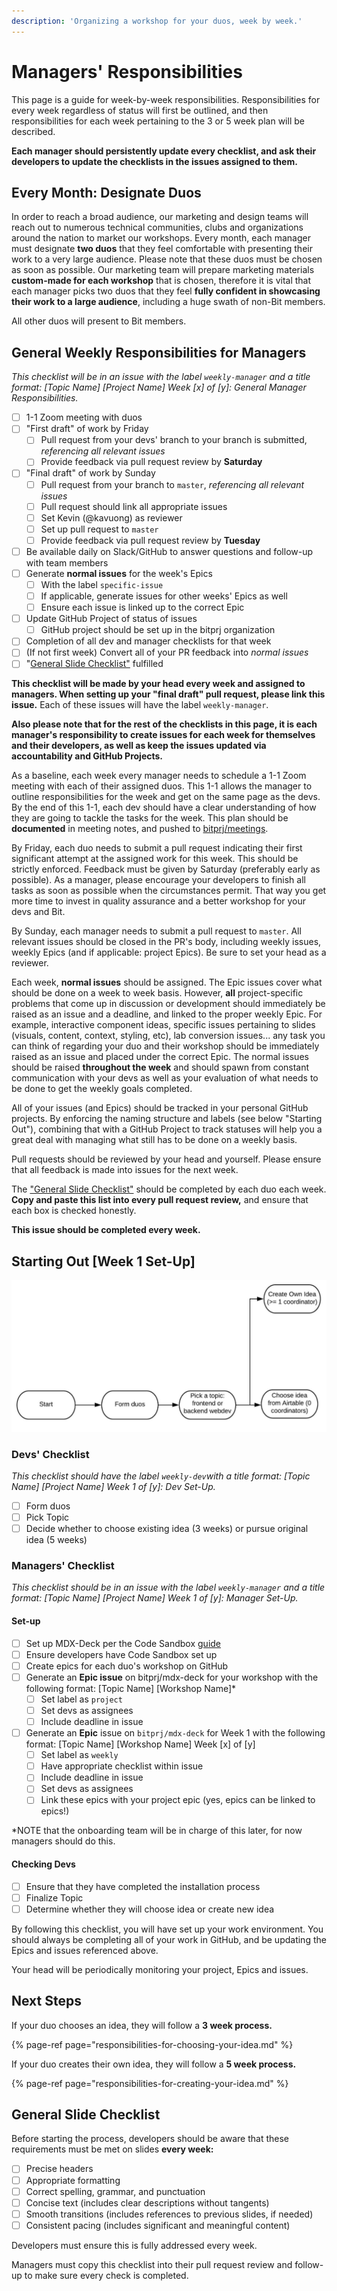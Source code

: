 ```yaml
---
description: 'Organizing a workshop for your duos, week by week.'
---
```


# Managers' Responsibilities

This page is a guide for week-by-week responsibilities. Responsibilities for every week regardless of status will first be outlined, and then responsibilities for each week pertaining to the 3 or 5 week plan will be described.

**Each manager should persistently update every checklist, and ask their developers to update the checklists in the issues assigned to them.**

## Every Month: Designate Duos

In order to reach a broad audience, our marketing and design teams will reach out to numerous technical communities, clubs and organizations around the nation to market our workshops. Every month, each manager must designate **two duos** that they feel comfortable with presenting their work to a very large audience. Please note that these duos must be chosen as soon as possible. Our marketing team will prepare marketing materials **custom-made for each workshop** that is chosen, therefore it is vital that each manager picks two duos that they feel **fully confident in showcasing their work to a large audience**, including a huge swath of non-Bit members. 

All other duos will present to Bit members. 

## General Weekly Responsibilities for Managers

_This checklist will be in an issue with the label `weekly-manager` and a title format: \[Topic Name\] \[Project Name\] Week \[x\] of \[y\]: General Manager Responsibilities._

* [ ] 1-1 Zoom meeting with duos
* [ ] "First draft" of work by Friday
  * [ ] Pull request from your devs' branch to your branch is submitted, _referencing all relevant issues_
  * [ ] Provide feedback via pull request review by **Saturday**
* [ ] "Final draft" of work by Sunday
  * [ ] Pull request from your branch to `master`, _referencing all relevant issues_
  * [ ] Pull request should link all appropriate issues
  * [ ] Set Kevin \(@kavuong\) as reviewer
  * [ ] Set up pull request to `master`
  * [ ] Provide feedback via pull request review by **Tuesday**
* [ ] Be available daily on Slack/GitHub to answer questions and follow-up with team members
* [ ] Generate **normal issues** for the week's Epics
  * [ ] With the label `specific-issue`
  * [ ] If applicable, generate issues for other weeks' Epics as well
  * [ ] Ensure each issue is linked up to the correct Epic
* [ ] Update GitHub Project of status of issues
  * [ ] GitHub project should be set up in the bitprj organization
* [ ] Completion of all dev and manager checklists for that week
* [ ] \(If not first week\) Convert all of your PR feedback into _normal issues_
* [ ] "[General Slide Checklist"](../#general-slide-checklist) fulfilled

**This checklist will be made by your head every week and assigned to managers. When setting up your "final draft" pull request, please link this issue.** Each of these issues will have the label `weekly-manager`.

**Also please note that for the rest of the checklists in this page, it is each manager's responsibility to create issues for each week for themselves and their developers, as well as keep the issues updated via accountability and GitHub Projects.**

As a baseline, each week every manager needs to schedule a 1-1 Zoom meeting with each of their assigned duos. This 1-1 allows the manager to outline responsibilities for the week and get on the same page as the devs. By the end of this 1-1, each dev should have a clear understanding of how they are going to tackle the tasks for the week. This plan should be **documented** in meeting notes, and pushed to [bitprj/meetings](https://github.com/bitprj/meetings).

By Friday, each duo needs to submit a pull request indicating their first significant attempt at the assigned work for this week. This should be strictly enforced. Feedback must be given by Saturday \(preferably early as possible\). As a manager, please encourage your developers to finish all tasks as soon as possible when the circumstances permit. That way you get more time to invest in quality assurance and a better workshop for your devs and Bit.

By Sunday, each manager needs to submit a pull request to `master`. All relevant issues should be closed in the PR's body, including weekly issues, weekly Epics \(and if applicable: project Epics\). Be sure to set your head as a reviewer.

Each week, **normal issues** should be assigned. The Epic issues cover what should be done on a week to week basis. However, **all** project-specific problems that come up in discussion or development should immediately be raised as an issue and a deadline, and linked to the proper weekly Epic. For example, interactive component ideas, specific issues pertaining to slides \(visuals, content, context, styling, etc\), lab conversion issues... any task you can think of regarding your duo and their workshop should be immediately raised as an issue and placed under the correct Epic. The normal issues should be raised **throughout the week** and should spawn from constant communication with your devs as well as your evaluation of what needs to be done to get the weekly goals completed.

All of your issues \(and Epics\) should be tracked in your personal GitHub projects. By enforcing the naming structure and labels \(see below "Starting Out"\), combining that with a GitHub Project to track statuses will help you a great deal with managing what still has to be done on a weekly basis.

Pull requests should be reviewed by your head and yourself. Please ensure that all feedback is made into issues for the next week.

The ["General Slide Checklist"](../#general-slide-checklist) should be completed by each duo each week. **Copy and paste this list into every pull request review,** and ensure that each box is checked honestly.

**This issue should be completed every week.**

## Starting Out \[Week 1 Set-Up\]

![Flowchart for Starting Out](../../../../.gitbook/assets/workshop-flowchart-page-2%20%281%29.jpeg)

### Devs' Checklist

_This checklist should have the label `weekly-dev`with a title format: \[Topic Name\] \[Project Name\] Week 1 of \[y\]: Dev Set-Up._

* [ ] Form duos
* [ ] Pick Topic
* [ ] Decide whether to choose existing idea \(3 weeks\) or pursue original idea \(5 weeks\)

### Managers' Checklist

_This checklist should be in an issue with the label `weekly-manager` and a title format: \[Topic Name\] \[Project Name\] Week 1 of \[y\]: Manager Set-Up._

#### Set-up

* [ ] Set up MDX-Deck per the Code Sandbox [guide](https://about.bitproject.org/teams/developer-relations/setting-up-code-sandbox)
* [ ] Ensure developers have Code Sandbox set up
* [ ] Create epics for each duo's workshop on GitHub
* [ ] Generate an **Epic issue** on bitprj/mdx-deck for your workshop with the following format: \[Topic Name\] \[Workshop Name\]\*
  * [ ] Set label as `project`
  * [ ] Set devs as assignees
  * [ ] Include deadline in issue
* [ ] Generate an **Epic** issue on `bitprj/mdx-deck` for Week 1 with the following format: \[Topic Name\] \[Workshop Name\] Week \[x\] of \[y\]
  * [ ] Set label as `weekly`
  * [ ] Have appropriate checklist within issue
  * [ ] Include deadline in issue
  * [ ] Set devs as assignees
  * [ ] Link these epics with your project epic \(yes, epics can be linked to epics!\)

\*NOTE that the onboarding team will be in charge of this later, for now managers should do this.

#### Checking Devs

* [ ] Ensure that they have completed the installation process
* [ ] Finalize Topic 
* [ ] Determine whether they will choose idea or create new idea

By following this checklist, you will have set up your work environment. You should always be completing all of your work in GitHub, and be updating the Epics and issues referenced above.

Your head will be periodically monitoring your project, Epics and issues.

## Next Steps

If your duo chooses an idea, they will follow a **3 week process.**

{% page-ref page="responsibilities-for-choosing-your-idea.md" %}

If your duo creates their own idea, they will follow a **5 week process.**

{% page-ref page="responsibilities-for-creating-your-idea.md" %}

## General Slide Checklist

Before starting the process, developers should be aware that these requirements must be met on slides **every week:**

* [ ] Precise headers
* [ ] Appropriate formatting 
* [ ] Correct spelling, grammar, and punctuation
* [ ] Concise text \(includes clear descriptions without tangents\)
* [ ] Smooth transitions \(includes references to previous slides, if needed\)
* [ ] Consistent pacing \(includes significant and meaningful content\)

Developers must ensure this is fully addressed every week.

Managers must copy this checklist into their pull request review and follow-up to make sure every check is completed.

